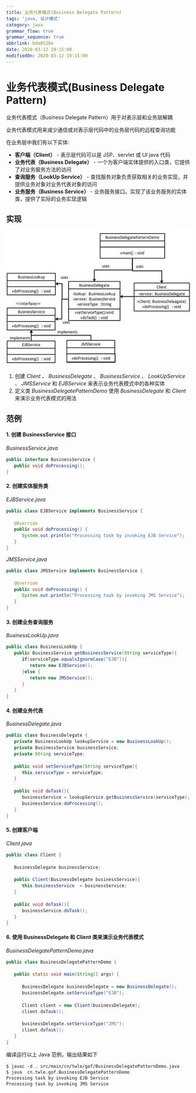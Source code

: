 ```yaml
---
title: 业务代表模式(Business Delegate Pattern)
tags: 'java, 设计模式'
category: java
grammar_flow: true
grammar_sequence: true
abbrlink: bda8520e
date: 2020-03-12 19:15:00
modifiedOn: 2020-03-12 19:15:00
---
```

# 业务代表模式(Business Delegate Pattern) #

业务代表模式（Business Delegate Pattern）用于对表示层和业务层解耦

业务代表模式用来减少通信或对表示层代码中的业务层代码的远程查询功能

在业务层中我们有以下实体:

 *  **客户端（Client）** \- 表示层代码可以是 JSP、servlet 或 UI java 代码
 *  **业务代表（Business Delegate）** \- 一个为客户端实体提供的入口类，它提供了对业务服务方法的访问
 *  **查询服务（LookUp Service）** \- 查找服务对象负责获取相关的业务实现，并提供业务对象对业务代表对象的访问
 *  **业务服务（Business Service）** \- 业务服务接口。实现了该业务服务的实体类，提供了实际的业务实现逻辑

<!-- more -->

## 实现 ##

![业务代表模式](../../image/business_delegate_pattern_1.jpg)

1.  创建 *Client* 、 *BusinessDelegate* 、 *BusinessService* 、 *LookUpService* 、 *JMSService* 和 *EJBService* 来表示业务代表模式中的各种实体
2.  定义类 *BusinessDelegatePatternDemo* 使用 *BusinessDelegate* 和 *Client* 来演示业务代表模式的用法

## 范例 ##

#### 1. 创建 BusinessService 接口 ####

*BusinessService.java*    

```java
public interface BusinessService {
   public void doProcessing();
}
```

#### 2. 创建实体服务类 ####

*EJBService.java*    

```java
public class EJBService implements BusinessService {

   @Override
   public void doProcessing() {
      System.out.println("Processing task by invoking EJB Service");
   }
}
```

*JMSService.java*    

```java
public class JMSService implements BusinessService {

   @Override
   public void doProcessing() {
      System.out.println("Processing task by invoking JMS Service");
   }
}
```

#### 3. 创建业务查询服务 ####

*BusinessLookUp.java*    

```java
public class BusinessLookUp {
   public BusinessService getBusinessService(String serviceType){
      if(serviceType.equalsIgnoreCase("EJB")){
         return new EJBService();
      }else {
         return new JMSService();
      }
   }
}
```

#### 4. 创建业务代表 ####

*BusinessDelegate.java*    

```java
public class BusinessDelegate {
   private BusinessLookUp lookupService = new BusinessLookUp();
   private BusinessService businessService;
   private String serviceType;

   public void setServiceType(String serviceType){
      this.serviceType = serviceType;
   }

   public void doTask(){
      businessService = lookupService.getBusinessService(serviceType);
      businessService.doProcessing();       
   }
}
```

#### 5. 创建客户端 ####

*Client.java*    

```java
public class Client {

   BusinessDelegate businessService;

   public Client(BusinessDelegate businessService){
      this.businessService  = businessService;
   }

   public void doTask(){        
      businessService.doTask();
   }
}
```

#### 6. 使用 BusinessDelegate 和 Client 类来演示业务代表模式 ####

*BusinessDelegatePatternDemo.java*    

```java
public class BusinessDelegatePatternDemo {

   public static void main(String[] args) {

      BusinessDelegate businessDelegate = new BusinessDelegate();
      businessDelegate.setServiceType("EJB");

      Client client = new Client(businessDelegate);
      client.doTask();

      businessDelegate.setServiceType("JMS");
      client.doTask();
   }
}
```

编译运行以上 Java 范例，输出结果如下

```shell
$ javac -d . src/main/cn/twle/gof/BusinessDelegatePatternDemo.java
$ java  cn.twle.gof.BusinessDelegatePatternDemo
Processing task by invoking EJB Service
Processing task by invoking JMS Service
```
